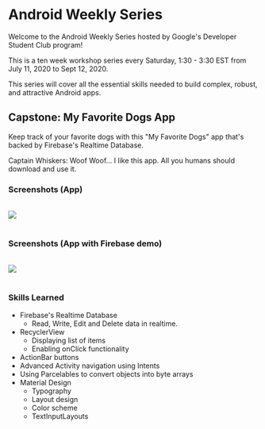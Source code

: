 # Android Weekly Series

Welcome to the Android Weekly Series hosted by Google's Developer Student Club program!

This is a ten week workshop series every Saturday, 1:30 - 3:30 EST from July 11, 2020 to Sept 12, 2020.

This series will cover all the essential skills needed to build complex, robust, and attractive Android apps.

## Capstone: My Favorite Dogs App

Keep track of your favorite dogs with this "My Favorite Dogs" app that's backed by Firebase's Realtime Database.

Captain Whiskers: Woof Woof... I like this app. All you humans should download and use it.

### Screenshots (App)
<br>
<img src="images/screenshot.gif">

<br>
<br>

### Screenshots (App with Firebase demo)

<br>
<img src="images/firebase_screenshot.gif">

<br>
<br>

### Skills Learned

* Firebase's Realtime Database
  * Read, Write, Edit and Delete data in realtime.
* RecyclerView
  * Displaying list of items
  * Enabling onClick functionality
* ActionBar buttons
* Advanced Activity navigation using Intents
* Using Parcelables to convert objects into byte arrays
* Material Design
  * Typography
  * Layout design
  * Color scheme
  * TextInputLayouts
